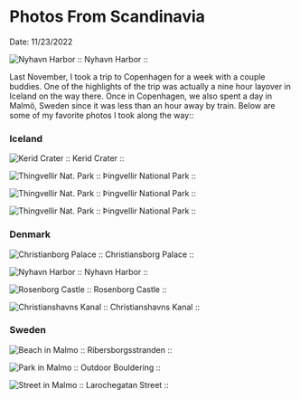 # Photos From Scandinavia
Date: 11/23/2022

![Nyhavn Harbor](../posts/photos-from-scandinavia/images/Nyhavn_teaser.jpg)
:: Nyhavn Harbor ::
<br>

Last November, I took a trip to Copenhagen for a week with a couple buddies. One of the highlights of the trip was actually a nine hour layover in Iceland on the way there. Once in Copenhagen, we also spent a day in Malmö, Sweden since it was less than an hour away by train. Below are some of my favorite photos I took along the way::

### Iceland

![Kerid Crater](../posts/photos-from-scandinavia/images/Kerid_Crater.jpg)
:: Kerid Crater ::

![Thingvellir Nat. Park](../posts/photos-from-scandinavia/images/thingvellir_3.jpg)
:: Þingvellir National Park ::

![Thingvellir Nat. Park](../posts/photos-from-scandinavia/images/thingvellir_4.jpg)
:: Þingvellir National Park ::

![Thingvellir Nat. Park](../posts/photos-from-scandinavia/images/thingvellir_6.jpg)
:: Þingvellir National Park ::

### Denmark

![Christianborg Palace](../posts/photos-from-scandinavia/images/Christianborg_Palace_1.jpg)
:: Christiansborg Palace ::

![Nyhavn Harbor](../posts/photos-from-scandinavia/images/Nyhavn_1.jpg)
:: Nyhavn Harbor ::

![Rosenborg Castle](../posts/photos-from-scandinavia/images/Rosenborg_Slot.jpg)
:: Rosenborg Castle ::

![Christianshavns Kanal](../posts/photos-from-scandinavia/images/Christianshavns_Kanal.jpg)
:: Christianshavns Kanal ::

### Sweden

![Beach in Malmo](../posts/photos-from-scandinavia/images/malmo_beach.jpg)
:: Ribersborgsstranden ::

![Park in Malmo](../posts/photos-from-scandinavia/images/malmo_park_bouldering.jpg)
:: Outdoor Bouldering ::

![Street in Malmo](../posts/photos-from-scandinavia/images/malmo_street.jpg)
:: Larochegatan Street ::
